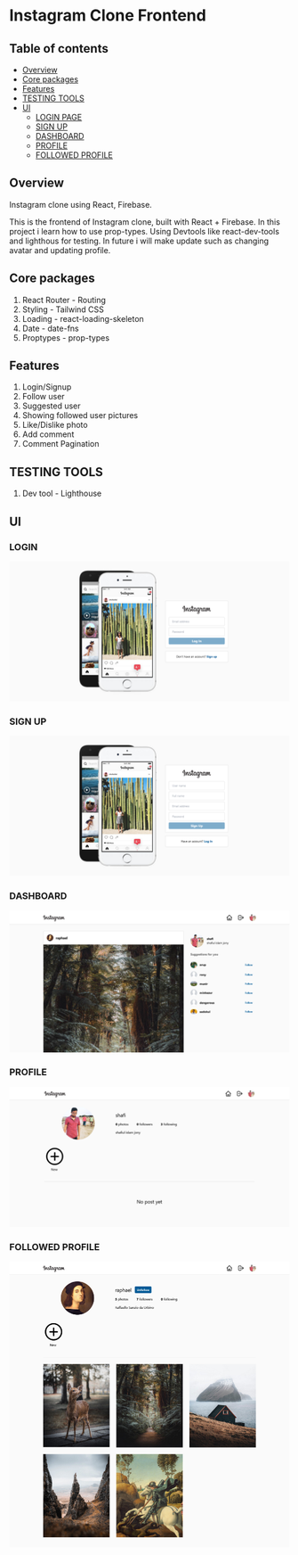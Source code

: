 # Instagram Clone Frontend

## Table of contents

- [Overview](#overview)
- [Core packages](#core-packages)
- [Features](#features)
- [TESTING TOOLS](#testing-tools)
- [UI](#ui)
    - [LOGIN PAGE](#login)
    - [SIGN UP](#sign-up)
    - [DASHBOARD](#dashboard)
    - [PROFILE](#profile)
    - [FOLLOWED PROFILE](#followed-profile)

## Overview

Instagram clone using  React, Firebase.

This is the frontend of Instagram clone, built with React + Firebase. In this project i learn how to use prop-types. Using Devtools like react-dev-tools and lighthous for testing. In future i will make update such as changing avatar and updating profile.

## Core packages

1. React Router - Routing
2. Styling - Tailwind CSS
3. Loading - react-loading-skeleton
4. Date - date-fns
5. Proptypes - prop-types

## Features

1. Login/Signup
2. Follow user
3. Suggested user
4. Showing followed user pictures
5. Like/Dislike photo
6. Add comment
7. Comment Pagination


## TESTING TOOLS

1. Dev tool - Lighthouse

## UI

### LOGIN

![login!](./screenshorts/login.png)

### SIGN UP

![signup!](./screenshorts/signUpinstagram.png)

### DASHBOARD 

![userDashboard!](./screenshorts/instagram.png)

### PROFILE

![userprofile!](./screenshorts/insprofile.png)

### FOLLOWED PROFILE

![followuser!](./screenshorts/followedprofile.png)